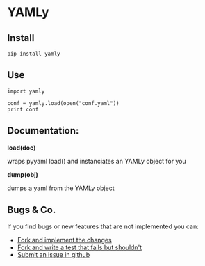 YAMLy
=====

Install
-------

    pip install yamly


Use
---

    import yamly

    conf = yamly.load(open("conf.yaml"))
    print conf


Documentation:
--------------

**load(doc)**

wraps pyyaml load() and instanciates an YAMLy object for you 


**dump(obj)**

dumps a yaml from the YAMLy object


Bugs & Co.
----------

If you find bugs or new features that are not implemented you can:

 * [Fork and implement the changes](https://github.com/medecau/yamly/fork)
 * [Fork and write a test that fails but shouldn't](https://github.com/medecau/yamly/fork)
 * [Submit an issue in github](https://github.com/medecau/yamly/issues)
